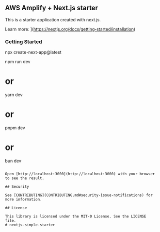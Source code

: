 ## AWS Amplify + Next.js starter

This is a starter application created with next.js. 

Learn more: 
](https://nextjs.org/docs/getting-started/installation)
### Getting Started

npx create-next-app@latest


npm run dev
# or
yarn dev
# or
pnpm dev
# or
bun dev
```

Open [http://localhost:3000](http://localhost:3000) with your browser to see the result.

## Security

See [CONTRIBUTING](CONTRIBUTING.md#security-issue-notifications) for more information.

## License

This library is licensed under the MIT-0 License. See the LICENSE file.
#   n e x t j s - s i m p l e - s t a r t e r 
 
 
